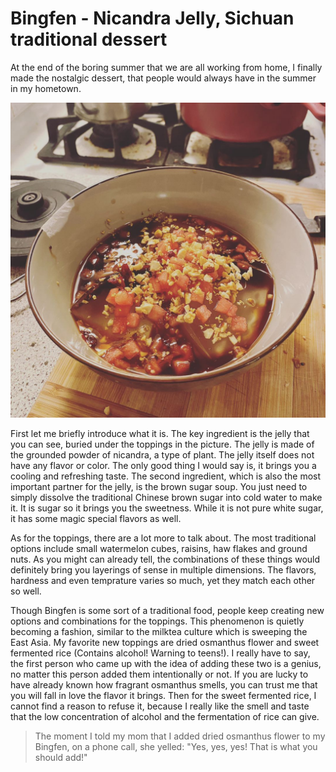 # Bingfen - Nicandra Jelly, Sichuan traditional dessert

At the end of the boring summer that we are all working from home, I finally made the nostalgic dessert, that people would always have in the summer in my hometown.  

![Bingfen](bingfen.jpg)

First let me briefly introduce what it is. The key ingredient is the jelly that you can see, buried under the toppings in the picture. The jelly is made of the grounded powder of nicandra, a type of plant. The jelly itself does not have any flavor or color. The only good thing I would say is, it brings you a cooling and refreshing taste. The second ingredient, which is also the most important partner for the jelly, is the brown sugar soup. You just need to simply dissolve the traditional Chinese brown sugar into cold water to make it. It is sugar so it brings you the sweetness. While it is not pure white sugar, it has some magic special flavors as well.  

As for the toppings, there are a lot more to talk about. The most traditional options include small watermelon cubes, raisins, haw flakes and ground nuts. As you might can already tell, the combinations of these things would definitely bring you layerings of sense in multiple dimensions. The flavors, hardness and even temprature varies so much, yet they match each other so well.  

Though Bingfen is some sort of a traditional food, people keep creating new options and combinations for the toppings. This phenomenon is quietly becoming a fashion, similar to the milktea culture which is sweeping the East Asia. My favorite new toppings are dried osmanthus flower and sweet fermented rice (Contains alcohol! Warning to teens!). I really have to say, the first person who came up with the idea of adding these two is a genius, no matter this person added them intentionally or not. If you are lucky to have already known how fragrant osmanthus smells, you can trust me that you will fall in love the flavor it brings. Then for the sweet fermented rice, I cannot find a reason to refuse it, because I really like the smell and taste that the low concentration of alcohol and the fermentation of rice can give.  

>The moment I told my mom that I added dried osmanthus flower to my Bingfen, on a phone call, she yelled: "Yes, yes, yes! That is what you should add!"

